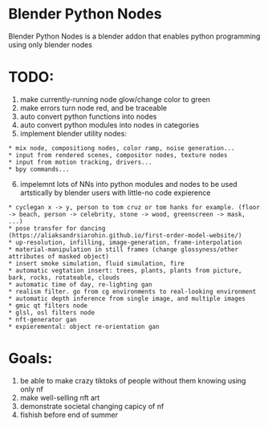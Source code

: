 # Blender Python Nodes
Blender Python Nodes is a blender addon that enables python programming using only blender nodes

# TODO:
  1. make currently-running node glow/change color to green
  2. make errors turn node red, and be traceable
  3. auto convert python functions into nodes
  4. auto convert python modules into nodes in categories
  5. implement blender utility nodes:
 
    * mix node, compositiong nodes, color ramp, noise generation...
    * input from rendered scenes, compositor nodes, texture nodes
    * input from motion tracking, drivers...
    * bpy commands...
  6. impelemnt lots of NNs into python modules and nodes to be used artstically by blender users with little-no code expierence

    * cyclegan x -> y, person to tom cruz or tom hanks for example. (floor -> beach, person -> celebrity, stone -> wood, greenscreen -> mask, ...)
    * pose transfer for dancing (https://aliaksandrsiarohin.github.io/first-order-model-website/)
    * up-resolution, infilling, image-generation, frame-interpolation
    * material-manipulation in still frames (change glossyness/other attributes of masked object)
    * insert smoke simulation, fluid simulation, fire
    * automatic vegtation insert: trees, plants, plants from picture, bark, rocks, rotateable, clouds
    * automatic time of day, re-lighting gan
    * realism filter. go from cg environments to real-looking environment
    * automatic depth inference from single image, and multiple images
    * gmic qt filters node
    * glsl, osl filters node
    * nft-generator gan
    * expieremental: object re-orientation gan

# Goals:
  1. be able to make crazy tiktoks of people without them knowing using only nf
  2. make well-selling nft art
  3. demonstrate societal changing capicy of nf
  4. fishish before end of summer

